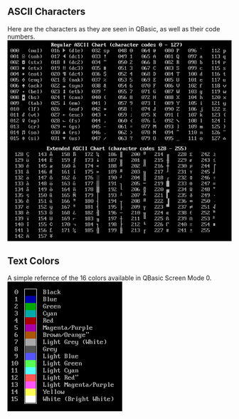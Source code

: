 ## ASCII Characters
Here are the characters as they are seen in QBasic, as well as their code numbers.  
<a href="https://raw.githubusercontent.com/Tatwi/QBasic/master/IMG/ascii_codes.png"><img src="../IMG/ascii_codes.png" title="(click to enlarge)"/></a>  

## Text Colors
A simple refernce of the 16 colors available in QBasic Screen Mode 0.  
<a href="https://raw.githubusercontent.com/Tatwi/QBasic/master/IMG/text_colors.png"><img src="../IMG/text_colors.png" title="(click to enlarge)"/></a>
